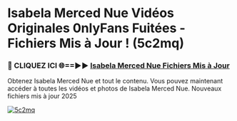 # Isabela Merced Nue Vidéos Originales 0nlyFans Fuitées - Fichiers Mis à Jour ! (5c2mq)

<h3>🔴 CLIQUEZ ICI 🌐==►► <a href="https://tinyurl.com/2pmr4ezf" rel="nofollow">Isabela Merced Nue Fichiers Mis à Jour</a></h3>

Obtenez Isabela Merced Nue et tout le contenu. Vous pouvez maintenant accéder à toutes les vidéos et photos de Isabela Merced Nue. Nouveaux fichiers mis à jour 2025

[![5c2mq](https://i.imgur.com/6SNvagu.gif)](https://tinyurl.com/2pmr4ezf)
